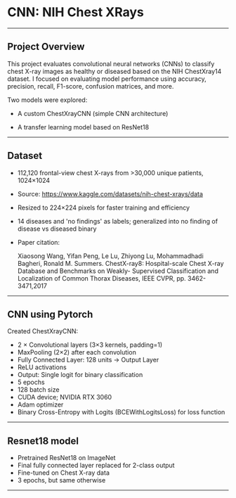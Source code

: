 # CNN: NIH Chest XRays
---
## Project Overview
This project evaluates convolutional neural networks (CNNs)  to classify chest X-ray images as healthy or diseased based on the NIH ChestXray14 dataset. I focused on evaluating model performance using accuracy, precision, recall, F1-score, confusion matrices, and more.

Two models were explored:

- A custom ChestXrayCNN (simple CNN architecture)

- A transfer learning model based on ResNet18
---
## Dataset
- 112,120 frontal-view chest X-rays from >30,000 unique patients, 1024×1024
- Source: https://www.kaggle.com/datasets/nih-chest-xrays/data
- Resized to 224×224 pixels for faster training and efficiency 
- 14 diseases and 'no findings' as labels; generalized into no finding of disease vs diseased binary 
- Paper citation:
  
  Xiaosong Wang, Yifan Peng, Le Lu, Zhiyong Lu, Mohammadhadi Bagheri, Ronald M. Summers.
  ChestX-ray8: Hospital-scale Chest X-ray Database and Benchmarks on Weakly- Supervised
  Classification and Localization of Common Thorax Diseases, IEEE CVPR, pp. 3462-3471,2017
---
## CNN using Pytorch
Created ChestXrayCNN: 
- 2 × Convolutional layers (3×3 kernels, padding=1)
- MaxPooling (2×2) after each convolution
- Fully Connected Layer: 128 units → Output Layer
- ReLU activations
- Output: Single logit for binary classification
- 5 epochs
- 128 batch size
- CUDA device;  NVIDIA RTX 3060
- Adam optimizer
- Binary Cross-Entropy with Logits (BCEWithLogitsLoss) for loss function
---
## Resnet18 model
- Pretrained ResNet18 on ImageNet
- Final fully connected layer replaced for 2-class output
- Fine-tuned on Chest X-ray data
- 3 epochs, but same otherwise
---

